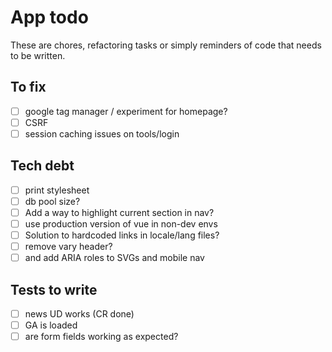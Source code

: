 # App todo

These are chores, refactoring tasks or simply reminders of code that needs to be written.

## To fix
- [ ] google tag manager / experiment for homepage?
- [ ] CSRF
- [ ] session caching issues on tools/login

## Tech debt
- [ ] print stylesheet
- [ ] db pool size?
- [ ] Add a way to highlight current section in nav?
- [ ] use production version of vue in non-dev envs
- [ ] Solution to hardcoded links in locale/lang files? 
- [ ] remove vary header?
- [ ] and add ARIA roles to SVGs and mobile nav

## Tests to write
 - [ ] news UD works (CR done)
 - [ ] GA is loaded
 - [ ] are form fields working as expected?